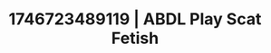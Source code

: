 ---
categories:
- Emotion-driven NSFW
- AI-generated
- Subtle kink
- Deep gaze
- Real couple content
- ASMR
- Cosplay
- Hands in hair
image: /assets/images/1746723489119.jpg
layout: post
seo:
  description: Featured content with sensual ABDL Play, Scat Fetish. HD images available.
  keywords: ABDL Play, Scat Fetish
  og_image: /assets/images/1746723489119.jpg
  schema_type: VisualArtwork
tags:
- ABDL Play
- '#1746723489119'
- Scat Fetish
title: 1746723489119 | ABDL Play Scat Fetish
---